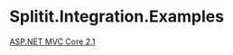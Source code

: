 # Splitit.Integration.Examples

[ASP.NET MVC Core 2.1](https://github.com/Splitit/Splitit.Integration.Examples/tree/master/dotnet/mvc21)